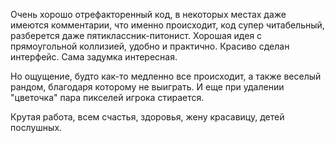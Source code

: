 Очень хорошо отрефакторенный код, в некоторых местах даже имеются комментарии, что именно происходит, код супер читабельный, разберется даже пятиклассник-питонист. Хорошая идея с прямоугольной коллизией, удобно и практично. Красиво сделан интерфейс. Сама задумка интересная.

Но ощущение, будто как-то медленно все происходит, а также веселый рандом, благодаря которому не выиграть. И еще при удалении "цветочка" пара пикселей игрока стирается.

Крутая работа, всем счастья, здоровья, жену красавицу, детей послушных.
